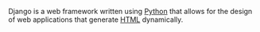Django is a web framework written using [Python](/Python) that allows for the design of web applications that generate [HTML](/HTML) dynamically.
